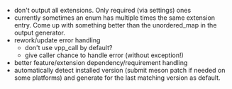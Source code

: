 - don't output all extensions. Only required (via settings) ones
- currently sometimes an enum has multiple times the same extension
  entry. Come up with something better than the unordered_map
  in the output generator.
- rework/update error handling
	- don't use vpp_call by default?
	- give caller chance to handle error (without exception!)
- better feature/extension dependency/requirement handling
- automatically detect installed version (submit meson patch if needed on
  some platforms) and generate for the last matching version as default.
